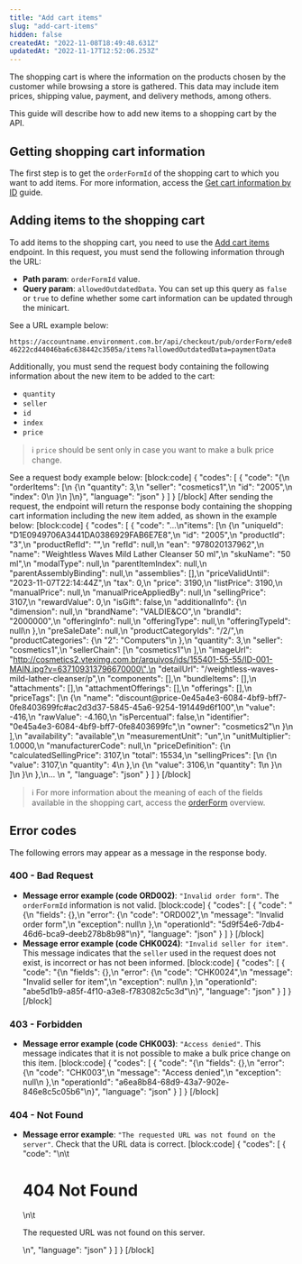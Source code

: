 ```yaml
---
title: "Add cart items"
slug: "add-cart-items"
hidden: false
createdAt: "2022-11-08T18:49:48.631Z"
updatedAt: "2022-11-17T12:52:06.253Z"
---
```

The shopping cart is where the information on the products chosen by the customer while browsing a store is gathered. This data may include item prices, shipping value, payment, and delivery methods, among others.

This guide will describe how to add new items to a shopping cart by the API.

## Getting shopping cart information

The first step is to get the `orderFormId` of the shopping cart to which you want to add items. For more information, access the [Get cart information by ID](https://developers.vtex.com/vtex-rest-api/docs/get-cart-information-by-id) guide.

## Adding items to the shopping cart

To add items to the shopping cart, you need to use the [Add cart items](https://developers.vtex.com/vtex-rest-api/reference/items) endpoint. In this request, you must send the following information through the URL:

- **Path param**: `orderFormId` value.
- **Query param**: `allowedOutdatedData`. You can set up this query as `false` or `true` to define whether some cart information can be updated through the minicart.

See a URL example below:

`https://accountname.environment.com.br/api/checkout/pub/orderForm/ede846222cd44046ba6c638442c3505a/items?allowedOutdatedData=paymentData`

Additionally, you must send the request body containing the following information about the new item to be added to the cart:

- `quantity`
- `seller`
- `id`
- `index`
- `price`

> ℹ️️ `price` should be sent only in case you want to make a bulk price change.

See a request body example below:
[block:code]
{
  "codes": [
    {
      "code": "{\n     \"orderItems\": [\n          {\n               \"quantity\": 3,\n               \"seller\": \"cosmetics1\",\n               \"id\": \"2005\",\n               \"index\": 0\n          }\n     ]\n}",
      "language": "json"
    }
  ]
}
[/block]
After sending the request, the endpoint will return the response body containing the shopping cart information including the new item added, as shown in the example below:
[block:code]
{
  "codes": [
    {
      "code": "...\n\"items\": [\n        {\n            \"uniqueId\": \"D1E0949706A3441DA0386929FAB6E7E8\",\n            \"id\": \"2005\",\n            \"productId\": \"3\",\n            \"productRefId\": \"\",\n            \"refId\": null,\n            \"ean\": \"978020137962\",\n            \"name\": \"Weightless Waves Mild Lather Cleanser 50 ml\",\n            \"skuName\": \"50 ml\",\n            \"modalType\": null,\n            \"parentItemIndex\": null,\n            \"parentAssemblyBinding\": null,\n            \"assemblies\": [],\n            \"priceValidUntil\": \"2023-11-07T22:14:44Z\",\n            \"tax\": 0,\n            \"price\": 3190,\n            \"listPrice\": 3190,\n            \"manualPrice\": null,\n            \"manualPriceAppliedBy\": null,\n            \"sellingPrice\": 3107,\n            \"rewardValue\": 0,\n            \"isGift\": false,\n            \"additionalInfo\": {\n                \"dimension\": null,\n                \"brandName\": \"VALDIE&CO\",\n                \"brandId\": \"2000000\",\n                \"offeringInfo\": null,\n                \"offeringType\": null,\n                \"offeringTypeId\": null\n            },\n            \"preSaleDate\": null,\n            \"productCategoryIds\": \"/2/\",\n            \"productCategories\": {\n                \"2\": \"Computers\"\n            },\n            \"quantity\": 3,\n            \"seller\": \"cosmetics1\",\n            \"sellerChain\": [\n                \"cosmetics1\"\n            ],\n            \"imageUrl\": \"http://cosmetics2.vteximg.com.br/arquivos/ids/155401-55-55/ID-001-MAIN.jpg?v=637109313796670000\",\n            \"detailUrl\": \"/weightless-waves-mild-lather-cleanser/p\",\n            \"components\": [],\n            \"bundleItems\": [],\n            \"attachments\": [],\n            \"attachmentOfferings\": [],\n            \"offerings\": [],\n            \"priceTags\": [\n                {\n                    \"name\": \"discount@price-0e45a4e3-6084-4bf9-bff7-0fe8403699fc#ac2d3d37-5845-45a6-9254-191449d6f100\",\n                    \"value\": -416,\n                    \"rawValue\": -4.160,\n                    \"isPercentual\": false,\n                    \"identifier\": \"0e45a4e3-6084-4bf9-bff7-0fe8403699fc\",\n                    \"owner\": \"cosmetics2\"\n                }\n            ],\n            \"availability\": \"available\",\n            \"measurementUnit\": \"un\",\n            \"unitMultiplier\": 1.0000,\n            \"manufacturerCode\": null,\n            \"priceDefinition\": {\n                \"calculatedSellingPrice\": 3107,\n                \"total\": 15534,\n                \"sellingPrices\": [\n                    {\n                        \"value\": 3107,\n                        \"quantity\": 4\n                    },\n                    {\n                        \"value\": 3106,\n                        \"quantity\": 1\n                    }\n                ]\n            }\n        },\n... \n  ",
      "language": "json"
    }
  ]
}
[/block]

> ℹ️️ For more information about the meaning of each of the fields available in the shopping cart, access the [orderForm](https://developers.vtex.com/vtex-rest-api/reference/orderform-fields) overview.

## Error codes

The following errors may appear as a message in the response body.

### 400 - Bad Request

- **Message error example (code ORD002)**: `"Invalid order form"`. The `orderFormId` information is not valid.
[block:code]
{
  "codes": [
    {
      "code": "{\n    \"fields\": {},\n    \"error\": {\n        \"code\": \"ORD002\",\n        \"message\": \"Invalid order form\",\n        \"exception\": null\n    },\n    \"operationId\": \"5d9f54e6-7db4-46d6-bca9-deeb278b8b98\"\n}",
      "language": "json"
    }
  ]
}
[/block]
- **Message error example (code CHK0024)**: `"Invalid seller for item"`. This message indicates that the `seller` used in the request does not exist, is incorrect or has not been informed.
[block:code]
{
  "codes": [
    {
      "code": "{\n    \"fields\": {},\n    \"error\": {\n        \"code\": \"CHK0024\",\n        \"message\": \"Invalid seller for item\",\n        \"exception\": null\n    },\n    \"operationId\": \"abe5d1b9-a85f-4f10-a3e8-f783082c5c3d\"\n}",
      "language": "json"
    }
  ]
}
[/block]

### 403 - Forbidden

- **Message error example (code CHK003)**: `"Access denied"`. This message indicates that it is not possible to make a bulk price change on this item.
[block:code]
{
  "codes": [
    {
      "code": "{\n    \"fields\": {},\n    \"error\": {\n        \"code\": \"CHK003\",\n        \"message\": \"Access denied\",\n        \"exception\": null\n    },\n    \"operationId\": \"a6ea8b84-68d9-43a7-902e-846e8c5c05b6\"\n}",
      "language": "json"
    }
  ]
}
[/block]

### 404 - Not Found

- **Message error example**: `"The requested URL was not found on the server"`. Check that the URL data is correct.
[block:code]
{
  "codes": [
    {
      "code": "<body>\n\t<h1>404 Not Found</h1>\n\t<p>The requested URL was not found on this server.</p>\n</body>",
      "language": "json"
    }
  ]
}
[/block]
